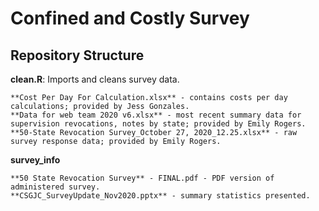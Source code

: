 # Confined and Costly Survey

## Repository Structure

**clean.R**: Imports and cleans survey data.   

    **Cost Per Day For Calculation.xlsx** - contains costs per day calculations; provided by Jess Gonzales.  
    **Data for web team 2020 v6.xlsx** - most recent summary data for supervision revocations, notes by state; provided by Emily Rogers.     
    **50-State Revocation Survey_October 27, 2020_12.25.xlsx** - raw survey response data; provided by Emily Rogers.     

**survey_info**

    **50 State Revocation Survey** - FINAL.pdf - PDF version of administered survey.   
    **CSGJC_SurveyUpdate_Nov2020.pptx** - summary statistics presented.  